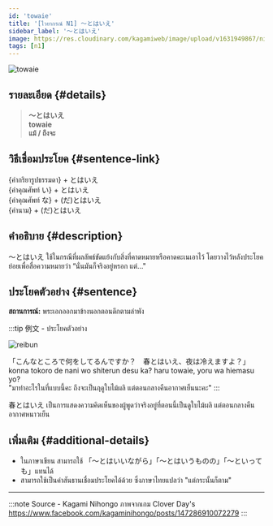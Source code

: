 ```yaml
---
id: 'towaie'
title: '[ไวยากรณ์ N1] 〜とはいえ'
sidebar_label: '〜とはいえ'
image: https://res.cloudinary.com/kagamiweb/image/upload/v1631949867/nihongo/grammar/n1/reibun/towaie.jpg
tags: [n1]
---
```


![towaie](https://res.cloudinary.com/kagamiweb/image/upload/v1640445362/nihongo/grammar/n1/towaie.jpg)

## รายละเอียด {#details}

> **〜とはいえ**  
> **towaie**  
> **แม้ / ถึงจะ**

## วิธีเชื่อมประโยค {#sentence-link}

{คำกริยารูปธรรมดา} + とはいえ  
{คำคุณศัพท์ い} + とはいえ  
{คำคุณศัพท์ な} + (だ)とはいえ  
{คำนาม} + (だ)とはいえ

## คำอธิบาย {#description}

〜とはいえ ใช้ในกรณีที่ผลลัพธ์ขัดแย้งกับสิ่งที่คาดหมายหรือคาดคะเนเอาไว้ โดยวางไว้หลังประโยคย่อยเพื่อสื่อความหมายว่า “นั่นมันก็จริงอยู่หรอก แต่..."

## ประโยคตัวอย่าง {#sentence}

**สถานการณ์:** พระเอกออกมาข้างนอกตอนดึกตามลำพัง

:::tip 例文 - ประโยคตัวอย่าง

![reibun](https://res.cloudinary.com/kagamiweb/image/upload/v1631949867/nihongo/grammar/n1/reibun/towaie.jpg)

「こんなところで何をしてるんですか？　春とはいえ、夜は冷えますよ？」  
konna tokoro de nani wo shiterun desu ka? haru towaie, yoru wa hiemasu yo?  
"มาทำอะไรในที่แบบนี้คะ ถึงจะเป็นฤดูใบไม้ผลิ แต่ตอนกลางคืนอากาศเย็นนะคะ"
:::

春とはいえ เป็นการแสดงความคิดเห็นของผู้พูดว่าจริงอยู่ที่ตอนนี้เป็นดูใบไม้ผลิ แต่ตอนกลางคืนอากาศหนาวเย็น

## เพิ่มเติม {#additional-details}

- ในภาษาเขียน สามารถใช้ 「〜とはいいながら」「〜とはいうものの」「〜といっても」แทนได้
- สามารถใช้เป็นคำสันธานเชื่อมประโยคได้ด้วย ซึ่งภาษาไทยแปลว่า "แต่กระนั้นก็ตาม"

---
:::note Source - Kagami Nihongo
ภาพจากเกม Clover Day's  
https://www.facebook.com/kagaminihongo/posts/147286910072279
:::